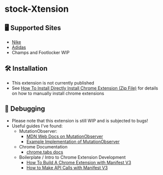 # stock-Xtension

## 🖥️ Supported Sites
* [Nike](https://nike.com)
* [Adidas](https://adidas.com)
* Champs and Footlocker WIP

## 🛠️ Installation
* This extension is not currently published
* See [How To Install Directly Install Chrome Extension (Zip File)](https://www.youtube.com/watch?v=vW8W19W_X0I) for details on how to manually install chrome extensions

## 🧰 Debugging
* Please note that this extension is still WIP and is subjected to bugs!
* Useful guides I've found:
    * MutationObserver:
        * [MDN Web Docs on MutationObserver](https://developer.mozilla.org/en-US/docs/Web/API/MutationObserver/observe)
        * [Example Implementation of MutationObserver](https://www.youtube.com/watch?v=ofpJ2cyz2Xg)
    * Chrome Documentation
        * [chrome.tabs docs](https://developer.chrome.com/docs/extensions/reference/tabs/#type-Tab)
    * Boilerplate / Intro to Chrome Extension Development
        * [How To Build A Chrome Extension with Manifest V3](https://www.youtube.com/watch?v=5E94S1J2vBI)
        * [How to Make API Calls with Manifest V3](https://www.youtube.com/watch?v=7Tu2j2pc87I)
